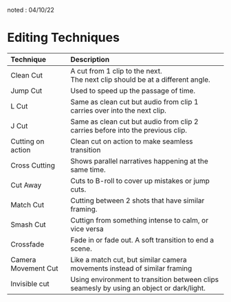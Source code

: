 noted : 04/10/22

# Editing Techniques

| Technique           | Description                                                                              |
| :------------------ | :--------------------------------------------------------------------------------------- |
| Clean Cut           | A cut from 1 clip to the next.<br>The next clip should be at a different angle.          |
| Jump Cut            | Used to speed up the passage of time.                                                    |
| L Cut               | Same as clean cut but audio from clip 1 carries over into the next clip.                 |
| J Cut               | Same as clean cut but audio from clip 2 carries before into the previous clip.           |
| Cutting on action   | Clean cut on action to make seamless transition                                          |
| Cross Cutting       | Shows parallel narratives happening at the same time.                                    |
| Cut Away            | Cuts to B-roll to cover up mistakes or jump cuts.                                        |
| Match Cut           | Cutting between 2 shots that have similar framing.                                       |
| Smash Cut           | Cuttign from something intense to calm, or vice versa                                    |
| Crossfade           | Fade in or fade out. A soft transition to end a scene.                                   |
| Camera Movement Cut | Like a match cut, but similar camera movements instead of similar framing                |
| Invisible cut       | Using environment to transition between clips seamesly by using an object or dark/light. |

